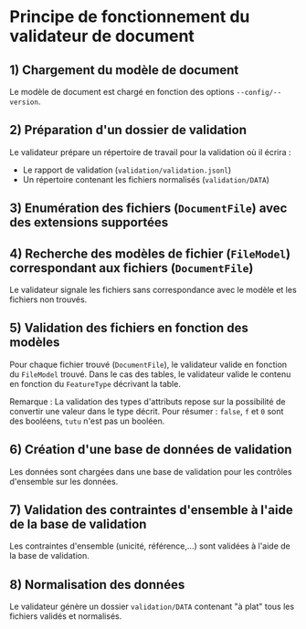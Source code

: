 
# Principe de fonctionnement du validateur de document

## 1) Chargement du modèle de document

Le modèle de document est chargé en fonction des options `--config/--version`.

## 2) Préparation d'un dossier de validation

Le validateur prépare un répertoire de travail pour la validation où il écrira :

* Le rapport de validation (`validation/validation.jsonl`)
* Un répertoire contenant les fichiers normalisés (`validation/DATA`)

## 3) Enumération des fichiers (`DocumentFile`) avec des extensions supportées

## 4) Recherche des modèles de fichier (`FileModel`) correspondant aux fichiers (`DocumentFile`)

Le validateur signale les fichiers sans correspondance avec le modèle et les fichiers non trouvés.

## 5) Validation des fichiers en fonction des modèles

Pour chaque fichier trouvé (`DocumentFile`), le validateur valide en fonction du `FileModel` trouvé. Dans le cas des tables, le validateur valide le contenu en fonction du `FeatureType` décrivant la table.

Remarque : La validation des types d'attributs repose sur la possibilité de convertir une valeur dans le type décrit. Pour résumer : `false`, `f` et `0` sont des booléens, `tutu` n'est pas un booléen.

## 6) Création d'une base de données de validation

Les données sont chargées dans une base de validation pour les contrôles d'ensemble sur les données.

## 7) Validation des contraintes d'ensemble à l'aide de la base de validation

Les contraintes d'ensemble (unicité, référence,...) sont validées à l'aide de la base de validation.

## 8) Normalisation des données

Le validateur génère un dossier `validation/DATA` contenant "à plat" tous les fichiers validés et normalisés.

